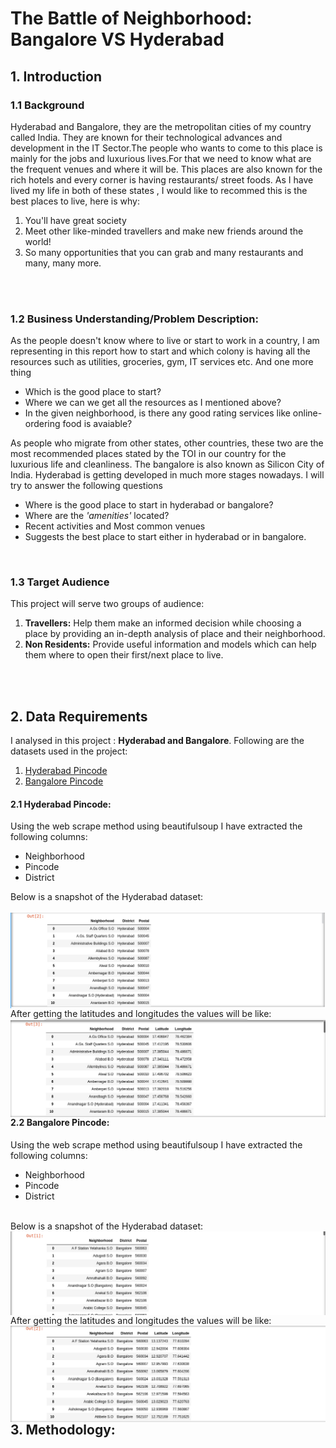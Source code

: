 # The Battle of Neighborhood: Bangalore VS Hyderabad


## 1. Introduction
### 1.1 Background
Hyderabad and Bangalore, they are the metropolitan cities of my country called India. They are known for their technological advances and development in the IT Sector.The people who wants to come to this place is mainly for the jobs and luxurious lives.For that we need to know what are the frequent venues and where it will be.
This places are also known for the rich hotels and every corner is having restaurants/ street foods. As I have lived my life in both of these states , I would like to recommed this is the best places to live, here is why:
1. You'll have great society 
2. Meet other like-minded travellers and make new friends around the world!
3. So many opportunities that you can grab and many restaurants and many, many more.
<br>
<br>

### 1.2 Business Understanding/Problem Description:
As the people doesn't know where to live or start to work in a country, I am representing in this report how to start and which colony is having all the resources such as utilities, groceries, gym, IT services etc. And one more thing 
- Which is the good place to start?
- Where we can we get all the resources as I mentioned above?
- In the given neighborhood, is there any good rating services like online-ordering food is avaiable?

As people who migrate from other states, other countries, these two are the most recommended places stated by the TOI in our country for the luxurious life and cleanliness. The bangalore is also known as Silicon City of India. Hyderabad is getting developed in much more stages nowadays.
I will try to answer the following questions 
- Where is the good place to start in hyderabad or bangalore?
- Where are the <i>'amenities'</i>  located?
- Recent activities and Most common venues
- Suggests the best place to start either in hyderabad or in bangalore.


<br>

### 1.3 Target Audience
This project will serve two groups of audience:
1. **Travellers:** Help them make an informed decision while choosing a place by providing an in-depth analysis of place and their neighborhood.
2. **Non Residents:** Provide useful information and models which can help them where to open their first/next place to live.
<br>
<br>

## 2. Data Requirements
I analysed in this project : **Hyderabad and Bangalore**.
Following are the datasets used in the project:

1. [Hyderabad Pincode](https://finkode.com/ap/hyderabad.html)
2. [Bangalore Pincode](https://finkode.com/ap/bangalore.html)

#### 2.1 Hyderabad Pincode:
Using the web scrape method using beautifulsoup I have extracted the following columns:
- Neighborhood
- Pincode
- District


Below is a snapshot of the Hyderabad dataset:<br>  
<img src="Screenshot from 2020-04-08 20-31-52.jpg"
     alt="Markdown Monster icon"
     style="float: left; margin-right: 10px;" />
<br>
After getting the latitudes and longitudes the values will be like:<br>
<img src="Screenshot from 2020-04-08 20-34-30.jpg"
     alt="Markdown Monster icon"
     style="float: left; margin-right: 10px;" />
<br>
<br> 

#### 2.2 Bangalore Pincode:
Using the web scrape method using beautifulsoup I have extracted the following columns:
- Neighborhood
- Pincode
- District
<br>
Below is a snapshot of the Hyderabad dataset:<br>  
<img src="Screenshot from 2020-04-08 20-33-40.jpg"
     alt="Markdown Monster icon"
     style="float: left; margin-right: 10px;" />
<br>
After getting the latitudes and longitudes the values will be like:<br>
<img src="Screenshot from 2020-04-08 20-34-37.jpg"
     alt="Markdown Monster icon"
     style="float: left; margin-right: 10px;" />
<br>
<br> 


## 3. Methodology:
